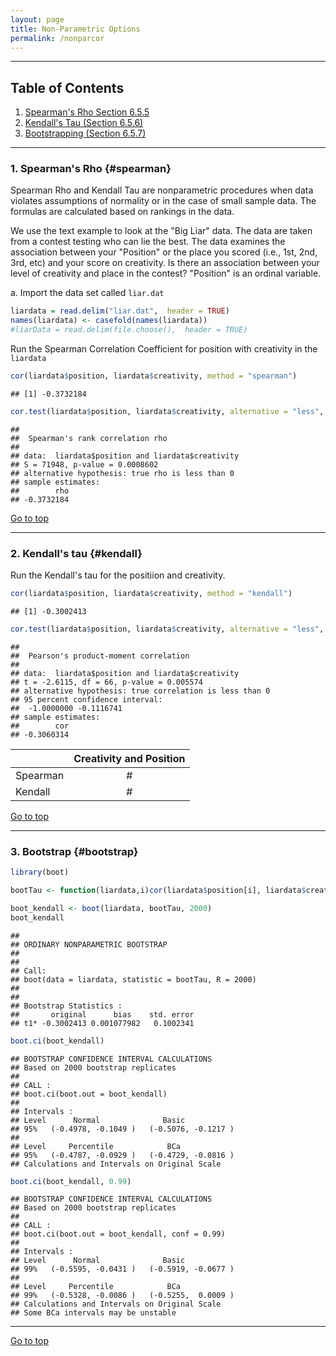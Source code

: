 ```yaml
---
layout: page
title: Non-Parametric Options
permalink: /nonparcor
---
```



*****

## Table of Contents

1. [Spearman's Rho Section 6.5.5](#spearman)
2. [Kendall's Tau (Section 6.5.6)](#kendall)
3. [Bootstrapping (Section 6.5.7)](#bootstrap)

*****



### 1. Spearman's Rho {#spearman}

Spearman Rho and Kendall Tau are nonparametric procedures when data violates assumptions of normality or in the case of small sample data.  The formulas are calculated based on rankings in the data.

We use the text example to look at the "Big Liar" data.  The data are taken from a contest testing who can lie the best.  The data examines the association between your "Position" or the place you scored (i.e., 1st, 2nd, 3rd, etc) and your score on creativity.  Is there an association between your level of creativity and place in the contest?  "Position" is an ordinal variable.  

a. Import the data set called `liar.dat`

```r
liardata = read.delim("liar.dat",  header = TRUE)
names(liardata) <- casefold(names(liardata))
#liarData = read.delim(file.choose(),  header = TRUE)
```

Run the Spearman Correlation Coefficient for position with creativity in the `liardata`

```r
cor(liardata$position, liardata$creativity, method = "spearman")
```

```
## [1] -0.3732184
```

```r
cor.test(liardata$position, liardata$creativity, alternative = "less", method = "spearman")
```

```
## 
## 	Spearman's rank correlation rho
## 
## data:  liardata$position and liardata$creativity
## S = 71948, p-value = 0.0008602
## alternative hypothesis: true rho is less than 0
## sample estimates:
##        rho 
## -0.3732184
```
<a href="#">Go to top</a>

*****

### 2. Kendall's tau {#kendall}

Run the Kendall's tau for the positiion and creativity.

```r
cor(liardata$position, liardata$creativity, method = "kendall")
```

```
## [1] -0.3002413
```

```r
cor.test(liardata$position, liardata$creativity, alternative = "less", method = "pearson")
```

```
## 
## 	Pearson's product-moment correlation
## 
## data:  liardata$position and liardata$creativity
## t = -2.6115, df = 66, p-value = 0.005574
## alternative hypothesis: true correlation is less than 0
## 95 percent confidence interval:
##  -1.0000000 -0.1116741
## sample estimates:
##        cor 
## -0.3060314
```

|  	|  Creativity and Position 	| 
|---	|:-:	|
|  Spearman 	|   #	|  
| Kendall |   #	| 

<a href="#">Go to top</a>

*****

### 3. Bootstrap {#bootstrap}


```r
library(boot)
```

```r
bootTau <- function(liardata,i)cor(liardata$position[i], liardata$creativity[i], use = "complete.obs", method = "kendall")
```


```r
boot_kendall <- boot(liardata, bootTau, 2000)
boot_kendall
```

```
## 
## ORDINARY NONPARAMETRIC BOOTSTRAP
## 
## 
## Call:
## boot(data = liardata, statistic = bootTau, R = 2000)
## 
## 
## Bootstrap Statistics :
##       original      bias    std. error
## t1* -0.3002413 0.001077982   0.1002341
```

```r
boot.ci(boot_kendall)
```

```
## BOOTSTRAP CONFIDENCE INTERVAL CALCULATIONS
## Based on 2000 bootstrap replicates
## 
## CALL : 
## boot.ci(boot.out = boot_kendall)
## 
## Intervals : 
## Level      Normal              Basic         
## 95%   (-0.4978, -0.1049 )   (-0.5076, -0.1217 )  
## 
## Level     Percentile            BCa          
## 95%   (-0.4787, -0.0929 )   (-0.4729, -0.0816 )  
## Calculations and Intervals on Original Scale
```

```r
boot.ci(boot_kendall, 0.99)
```

```
## BOOTSTRAP CONFIDENCE INTERVAL CALCULATIONS
## Based on 2000 bootstrap replicates
## 
## CALL : 
## boot.ci(boot.out = boot_kendall, conf = 0.99)
## 
## Intervals : 
## Level      Normal              Basic         
## 99%   (-0.5595, -0.0431 )   (-0.5919, -0.0677 )  
## 
## Level     Percentile            BCa          
## 99%   (-0.5328, -0.0086 )   (-0.5255,  0.0009 )  
## Calculations and Intervals on Original Scale
## Some BCa intervals may be unstable
```

*****

<a href="#">Go to top</a>
